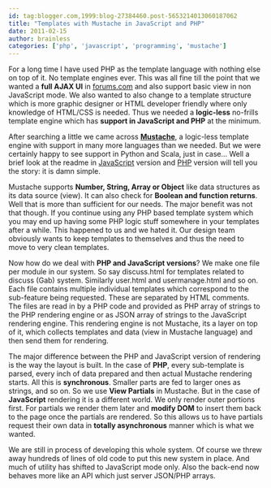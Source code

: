 ```yaml
---
id: tag:blogger.com,1999:blog-27384460.post-5653214013060187062
title: "Templates with Mustache in JavaScript and PHP"
date: 2011-02-15
author: brainless
categories: ['php', 'javascript', 'programming', 'mustache']
---
```


For a long time I have used PHP as the template language with nothing else on top of it. No template engines ever. This was all fine till the point that we wanted a **full AJAX UI** in [forums.com](http://forums.com) and also support basic view in non JavaScript mode. We also wanted to also change to a template structure which is more graphic designer or HTML developer friendly where only knowledge of HTML/CSS is needed. Thus we needed a **logic-less** no-frills template engine which has **support in JavaScript and PHP** at the minimum.

After searching a little we came across [**Mustache**](http://mustache.github.com), a logic-less template engine with support in many more languages than we needed. But we were certainly happy to see support in Python and Scala, just in case... Well a brief look at the readme in [JavaScript](https://github.com/janl/mustache.js) version and [PHP](https://github.com/janl/mustache.js) version will tell you the story: it is damn simple.

Mustache supports **Number, String, Array or Object** like data structures as its data source (view). It can also check for **Boolean and function returns**. Well that is more than sufficient for our needs. The major benefit was not that though. If you continue using any PHP based template system which you may end up having some PHP logic stuff somewhere in your templates after a while. This happened to us and we hated it. Our design team obviously wants to keep templates to themselves and thus the need to move to very clean templates.

Now how do we deal with **PHP and JavaScript versions**? We make one file per module in our system. So say discuss.html for templates related to discuss (Gab) system. Similarly user.html and usermanage.html and so on. Each file contains multiple individual templates which correspond to the sub-feature being requested. These are separated by HTML comments. The files are read in by a PHP code and provided as PHP array of strings to the PHP rendering engine or as JSON array of strings to the JavaScript rendering engine. This rendering engine is not Mustache, its a layer on top of it, which collects templates and data (view in Mustache language) and then send them for rendering.

The major difference between the PHP and JavaScript version of rendering is the way the layout is built. In the case of **PHP**, every sub-template is parsed, every inch of data prepared and then actual Mustache rendering starts. All this is **synchronous**. Smaller parts are fed to larger ones as strings, and so on. So we use **View Partials** in Mustache. But in the case of **JavaScript** rendering it is a different world. We only render outer portions first. For partials we render them later and **modify DOM** to insert them back to the page once the partials are rendered. So this allows us to have partials request their own data in **totally asynchronous** manner which is what we wanted.

We are still in process of developing this whole system. Of course we threw away hundreds of lines of old code to put this new system in place. And much of utility has shifted to JavaScript mode only. Also the back-end now behaves more like an API which just server JSON/PHP arrays.